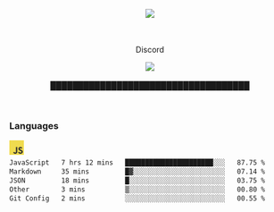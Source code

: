 <p align="center">
  <img src="https://lewd.pics/p/Nlws.png">
</p>
‎<p align="center">Discord</p>

<p align="center">
  <img src="https://discord.c99.nl/widget/theme-2/287977955240706060.png">
</p>

<p align="center">████████████████████████████████████</p></br>

### Languages

<img align="left" alt="JavaScript" width="26px" src="https://raw.githubusercontent.com/github/explore/80688e429a7d4ef2fca1e82350fe8e3517d3494d/topics/javascript/javascript.png" /></br>

<!--START_SECTION:waka-->
```text
JavaScript   7 hrs 12 mins   ██████████████████████░░░   87.75 % 
Markdown     35 mins         █▓░░░░░░░░░░░░░░░░░░░░░░░   07.14 % 
JSON         18 mins         █░░░░░░░░░░░░░░░░░░░░░░░░   03.75 % 
Other        3 mins          ▒░░░░░░░░░░░░░░░░░░░░░░░░   00.80 % 
Git Config   2 mins          ░░░░░░░░░░░░░░░░░░░░░░░░░   00.55 % 
```
<!--END_SECTION:waka-->
